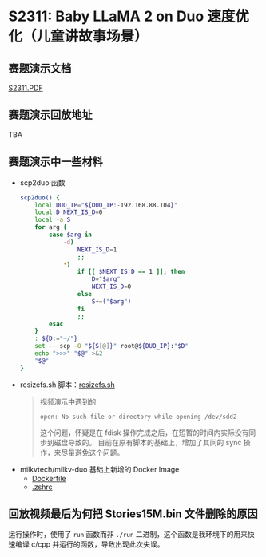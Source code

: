 # S2311: Baby LLaMA 2 on Duo 速度优化（儿童讲故事场景）

## 赛题演示文档

[S2311.PDF](./S2311.PDF)

## 赛题演示回放地址

TBA

## 赛题演示中一些材料

- scp2duo 函数
  ```bash
  scp2duo() {
      local DUO_IP="${DUO_IP:-192.168.88.104}"
      local D NEXT_IS_D=0
      local -a S
      for arg {
          case $arg in
              -d)
                  NEXT_IS_D=1
                  ;;
              *)
                  if [[ $NEXT_IS_D == 1 ]]; then
                      D="$arg"
                      NEXT_IS_D=0
                  else
                      S+=("$arg")
                  fi
                  ;;
          esac
      }
      : ${D:="~/"}
      set -- scp -O "${S[@]}" root@${DUO_IP}:"$D"
      echo ">>>" "$@" >&2
      "$@"
  }
  ```
- resizefs.sh 脚本：[resizefs.sh](./resizefs.sh)
  > 视频演示中遇到的
  > ```
  > open: No such file or directory while opening /dev/sdd2
  > ```
  > 这个问题，怀疑是在 fdisk 操作完成之后，在短暂的时间内实际没有同步到磁盘导致的。
  > 目前在原有脚本的基础上，增加了其间的 sync 操作，来尽量避免这个问题。
- milkvtech/milkv-duo 基础上新增的 Docker Image
  - [Dockerfile](./Dockerfile)
  - [.zshrc](./dot-zshrc)

## 回放视频最后为何把 Stories15M.bin 文件删除的原因

运行操作时，使用了 `run` 函数而非 `./run` 二进制，这个函数是我环境下的用来快速编译 c/cpp 并运行的函数，导致出现此次失误。
